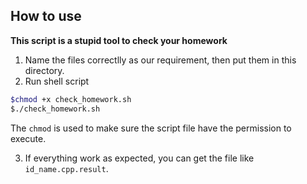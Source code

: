 ## How to use

__This script is a stupid tool to check your homework__

1. Name the files correctlly as our requirement, then put them in this directory.
2. Run shell script

```bash
$chmod +x check_homework.sh
$./check_homework.sh
```
The `chmod` is used to make sure the script file have the permission to execute.

3. If everything work as expected, you can get the file like
   `id_name.cpp.result`.

